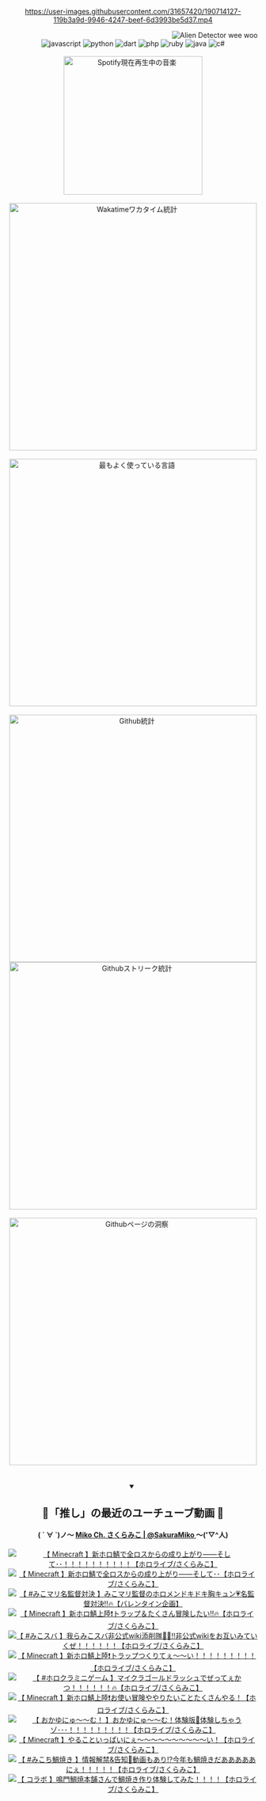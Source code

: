 <!-- START: HERO IMAGE GIF ////////// ////////// ////////// -->
<!-- <img src="@/../assets/img/gaming/ghost-of-tsushima.gif" width="100%"  alt="nellyXinwei's Hero Gif Image"/> -->
<!-- END: HERO IMAGE GIF ////////// ////////// ////////// -->

<div align="center" >  
  
<!-- START:ワンピース 第1015話「ルフィはRED ROCを使う」 -->
<https://user-images.githubusercontent.com/31657420/190714127-119b3a9d-9946-4247-beef-6d3993be5d37.mp4>
<!-- END:ワンピース 第1015話「ルフィはRED ROCを使う」 -->

<!-- START:VISITOR COUNTER -->
<div width="100%" align="right">
<img src="https://komarev.com/ghpvc/?username=nellyXinwei&label=🛸&color=grey&style=for-the-badge&labelcolor=ffffff" alt="Alien Detector wee woo"/>
</div>
<!-- END:VISITOR COUNTER -->

<!-- START: PROGRAMMING LANGUAGES -->
<!-- 色彩 Color Scheme:
#961E3A, #8A0D42, #5A0640, #4F265E, #2B355A, #3E759B, #CC4246,
#BB2649, #AD1052, #700750, #633075, #364270, #4E92C2, #FF5357
Sauce: https://www.webcreatorbox.com/inspiration/pantone-2023
-->

<img src="https://img.shields.io/badge/javascript%20-%23BB2649.svg?&style=for-the-badge&logo=javascript&logoColor=white&labelColor=961E3A" alt="javascript"/>
<img src="https://img.shields.io/badge/python%20-%23AD1052.svg?&style=for-the-badge&logo=python&logoColor=white&labelColor=8A0D42" alt="python" />
<img src="https://img.shields.io/badge/dart%20-%23700750.svg?&style=for-the-badge&logo=dart&logoColor=white&labelColor=5A0640" alt="dart"/>
<img src="https://img.shields.io/badge/php%20-%23633075.svg?&style=for-the-badge&logo=php&logoColor=white&labelColor=4F265E" alt="php"/>
<img src="https://img.shields.io/badge/ruby%20-%23364270.svg?&style=for-the-badge&logo=ruby&logoColor=white&labelColor=2B355A" alt="ruby"/>
<img src="https://img.shields.io/badge/java%20-%234E92C2.svg?&style=for-the-badge&logo=openjdk&logoColor=white&labelColor=3E759B" alt="java"/>
<img src="https://img.shields.io/badge/c%23-%23FF5357.svg?style=for-the-badge&logo=c-sharp&logoColor=white&labelColor=CC4246" alt="c#"/>  
<!-- END: PROGRAMMING LANGUAGES -->

<br>
<br>

<!-- START: MUSIC STATUS -->
  <!-- <a href="https://newojima-gsrs-20220114.vercel.app/api/now-playing?open">
    <img src="https://newojima-gsrs-20220114.vercel.app/api/now-playing" alt="Spotify現在再生中の音楽">
  </a> -->
  <img src="https://newojima-grss-20230114.vercel.app/api/spotify?border_color=transparent" alt="Spotify現在再生中の音楽" width="280px">
<!-- END: MUSIC STATUS -->

<br>
<br>

<!-- START: GITHUB STATUS -->
<!-- 色彩 Color Scheme:  #BB2649, #AD1052, #700750, #633075 -->
<img align="center" src="https://newojima-grs-20230109.vercel.app/api/wakatime?username=njtalba5127&layout=compact&langs_count=10&locale=ja&hide_title=false&title_color=fff&hide_border=true&text_color=fff&bg_color=BB2649,BB2649,633075,633075&hide=other,css,html,bash,xml,git%20config,makefile,properties,yaml,markdown,text,json,jsx" alt="Wakatimeワカタイム統計" width="500px"/>

<br>
<br>

<!-- 色彩 Color Scheme:  #633075, #364270, #4E92C2 -->
  <img align="center" src="https://newojima-grs-20230109.vercel.app/api/top-langs?username=njtalba5127&layout=compact&text_color=fff&icon_color=fff&hide_border=true&&locale=ja&hide_title=false&title_color=fff&include_all_commits=true&card_width=445&langs_count=11&hide=c%23,powershell,shaderlab,hlsl,makefile,jupyter%20notebook,python,html,css,shell,batchfile,less,liquid,hack,scss&bg_color=4F265E,633075,4E92C2" alt="最もよく使っている言語" width="500px"/>

<br>
<br>

<!-- 色彩 Color Scheme:  #4E92C2, #FF5357 -->
  <img align="center" src="https://newojima-grs-20230109.vercel.app/api?username=njtalba5127&rank_icon=github&show_icons=true&&locale=ja&title_color=fff&text_color=fff&icon_color=fff&hide_border=true&hide_title=false&count_private=true&include_all_commits=true&card_width=495&disable_animations=true&bg_color=4E92C2,4E92C2,FF5357" alt="Github統計" width="500px"/>

<br>

<img align="center" src="https://streak-stats.demolab.com?user=njtalba5127&theme=dark&hide_border=true&locale=ja&ring=BB2649&stroke=222222&background=151515&sideLabels=BB2649&currStreakLabel=ffffff&border=BB2649&fire=FF5357&currStreakNum=ffffff&sideNums=FF5357&dates=ffffff" alt="Githubストリーク統計" width="500px"/>

<br>
<br>

  <img align="center" width="500px" src="@/../assets/img/page-insights.svg" alt="Githubページの洞察"/>
  
</div>
<!-- END: GITHUB STATUS -->

<br>
<br>

<div align="center">
<details open>
  <summary>

  </summary>

  <h2 align="center">🌸「推し」の最近のユーチューブ動画 🌸</h2>
  <h4>
  ( ´ ∀ `)ノ～ 
  <a href="https://www.youtube.com/@SakuraMiko">Miko Ch. さくらみこ | @SakuraMiko
  </a>
   ～('▽^人)
  </h4>

  <!-- BEGIN YOUTUBE-CARDS -->
<a href="https://www.youtube.com/watch?v=gkC1hcVgdPE"><img src="https://ytcards.demolab.com/?id=gkC1hcVgdPE&title=%E3%80%90+Minecraft+%E3%80%91%E6%96%B0%E3%83%9B%E3%83%AD%E9%AF%96%E3%81%A7%E5%85%A8%E3%83%AD%E3%82%B9%E3%81%8B%E3%82%89%E3%81%AE%E6%88%90%E3%82%8A%E4%B8%8A%E3%81%8C%E3%82%8A%E2%80%95%E2%80%95%E3%81%9D%E3%81%97%E3%81%A6%EF%BD%A5%EF%BD%A5%EF%BC%81%EF%BC%81%EF%BC%81%EF%BC%81%EF%BC%81%EF%BC%81%EF%BC%81%EF%BC%81%EF%BC%81%EF%BC%81%E3%80%90%E3%83%9B%E3%83%AD%E3%83%A9%E3%82%A4%E3%83%96%2F%E3%81%95%E3%81%8F%E3%82%89%E3%81%BF%E3%81%93%E3%80%91&lang=ja&timestamp=1739658469&background_color=%230d1117&title_color=%23ffffff&stats_color=%23dedede&max_title_lines=1&width=187&border_radius=5&duration=0" alt="【 Minecraft 】新ホロ鯖で全ロスからの成り上がり――そして･･！！！！！！！！！！【ホロライブ/さくらみこ】" title="【 Minecraft 】新ホロ鯖で全ロスからの成り上がり――そして･･！！！！！！！！！！【ホロライブ/さくらみこ】"></a>
<a href="https://www.youtube.com/watch?v=mKRc85oLhhM"><img src="https://ytcards.demolab.com/?id=mKRc85oLhhM&title=%E3%80%90+Minecraft+%E3%80%91%E6%96%B0%E3%83%9B%E3%83%AD%E9%AF%96%E3%81%A7%E5%85%A8%E3%83%AD%E3%82%B9%E3%81%8B%E3%82%89%E3%81%AE%E6%88%90%E3%82%8A%E4%B8%8A%E3%81%8C%E3%82%8A%E2%80%95%E2%80%95%E3%81%9D%E3%81%97%E3%81%A6%EF%BD%A5%EF%BD%A5%E3%80%90%E3%83%9B%E3%83%AD%E3%83%A9%E3%82%A4%E3%83%96%2F%E3%81%95%E3%81%8F%E3%82%89%E3%81%BF%E3%81%93%E3%80%91&lang=ja&timestamp=1739658345&background_color=%230d1117&title_color=%23ffffff&stats_color=%23dedede&max_title_lines=1&width=187&border_radius=5&duration=42668" alt="【 Minecraft 】新ホロ鯖で全ロスからの成り上がり――そして･･【ホロライブ/さくらみこ】" title="【 Minecraft 】新ホロ鯖で全ロスからの成り上がり――そして･･【ホロライブ/さくらみこ】"></a>
<a href="https://www.youtube.com/watch?v=nFkxcwV7PjE"><img src="https://ytcards.demolab.com/?id=nFkxcwV7PjE&title=%E3%80%90+%23%E3%81%BF%E3%81%93%E3%83%9E%E3%83%AA%E5%90%8D%E7%9B%A3%E7%9D%A3%E5%AF%BE%E6%B1%BA+%E3%80%91%E3%81%BF%E3%81%93%E3%83%9E%E3%83%AA%E7%9B%A3%E7%9D%A3%E3%81%AE%E3%83%9B%E3%83%AD%E3%83%A1%E3%83%B3%E3%83%89%E3%82%AD%E3%83%89%E3%82%AD%E8%83%B8%E3%82%AD%E3%83%A5%E3%83%B3%F0%9F%92%97%E5%90%8D%E7%9B%A3%E7%9D%A3%E5%AF%BE%E6%B1%BA%E2%80%BC%F0%9F%94%A5%E3%80%90%E3%83%90%E3%83%AC%E3%83%B3%E3%82%BF%E3%82%A4%E3%83%B3%E4%BC%81%E7%94%BB%E3%80%91&lang=ja&timestamp=1739540126&background_color=%230d1117&title_color=%23ffffff&stats_color=%23dedede&max_title_lines=1&width=187&border_radius=5&duration=5082" alt="【 #みこマリ名監督対決 】みこマリ監督のホロメンドキドキ胸キュン💗名監督対決‼🔥【バレンタイン企画】" title="【 #みこマリ名監督対決 】みこマリ監督のホロメンドキドキ胸キュン💗名監督対決‼🔥【バレンタイン企画】"></a>
<a href="https://www.youtube.com/watch?v=7lTPeGv324Q"><img src="https://ytcards.demolab.com/?id=7lTPeGv324Q&title=%E3%80%90+Minecraft+%E3%80%91%E6%96%B0%E3%83%9B%E3%83%AD%E9%AF%96%E4%B8%8A%E9%99%B8%E2%9D%97%EF%B8%8F%E3%83%88%E3%83%A9%E3%83%83%E3%83%97%EF%BC%86%E3%81%9F%E3%81%8F%E3%81%95%E3%82%93%E5%86%92%E9%99%BA%E3%81%97%E3%81%9F%E3%81%84%E2%80%BC%F0%9F%94%A5%E3%80%90%E3%83%9B%E3%83%AD%E3%83%A9%E3%82%A4%E3%83%96%2F%E3%81%95%E3%81%8F%E3%82%89%E3%81%BF%E3%81%93%E3%80%91&lang=ja&timestamp=1739370373&background_color=%230d1117&title_color=%23ffffff&stats_color=%23dedede&max_title_lines=1&width=187&border_radius=5&duration=14568" alt="【 Minecraft 】新ホロ鯖上陸❗️トラップ＆たくさん冒険したい‼🔥【ホロライブ/さくらみこ】" title="【 Minecraft 】新ホロ鯖上陸❗️トラップ＆たくさん冒険したい‼🔥【ホロライブ/さくらみこ】"></a>
<a href="https://www.youtube.com/watch?v=1AcId5Yja10"><img src="https://ytcards.demolab.com/?id=1AcId5Yja10&title=%E3%80%90+%23%E3%81%BF%E3%81%93%E3%82%B9%E3%83%90+%E3%80%91%E6%88%91%E3%82%89%E3%81%BF%E3%81%93%E3%82%B9%E3%83%90%E9%9D%9E%E5%85%AC%E5%BC%8Fwiki%E6%B7%BB%E5%89%8A%E9%9A%8A%F0%9F%94%8E%F0%9F%9A%A8%E2%80%BC%E9%9D%9E%E5%85%AC%E5%BC%8Fwiki%E3%82%92%E3%81%8A%E4%BA%92%E3%81%84%E3%81%BF%E3%81%A6%E3%81%84%E3%81%8F%E3%81%9C%EF%BC%81%EF%BC%81%EF%BC%81%EF%BC%81%EF%BC%81%EF%BC%81%E3%80%90%E3%83%9B%E3%83%AD%E3%83%A9%E3%82%A4%E3%83%96%2F%E3%81%95%E3%81%8F%E3%82%89%E3%81%BF%E3%81%93%E3%80%91&lang=ja&timestamp=1739285004&background_color=%230d1117&title_color=%23ffffff&stats_color=%23dedede&max_title_lines=1&width=187&border_radius=5&duration=5558" alt="【 #みこスバ 】我らみこスバ非公式wiki添削隊🔎🚨‼非公式wikiをお互いみていくぜ！！！！！！【ホロライブ/さくらみこ】" title="【 #みこスバ 】我らみこスバ非公式wiki添削隊🔎🚨‼非公式wikiをお互いみていくぜ！！！！！！【ホロライブ/さくらみこ】"></a>
<a href="https://www.youtube.com/watch?v=xxHUCjv1L6o"><img src="https://ytcards.demolab.com/?id=xxHUCjv1L6o&title=%E3%80%90+Minecraft+%E3%80%91%E6%96%B0%E3%83%9B%E3%83%AD%E9%AF%96%E4%B8%8A%E9%99%B8%E2%9D%97%EF%B8%8F%E3%83%88%E3%83%A9%E3%83%83%E3%83%97%E3%81%A4%E3%81%8F%E3%82%8A%E3%81%A6%E3%81%87%EF%BD%9E%EF%BD%9E%E3%81%84%EF%BC%81%EF%BC%81%EF%BC%81%EF%BC%81%EF%BC%81%EF%BC%81%EF%BC%81%EF%BC%81%EF%BC%81%E3%80%90%E3%83%9B%E3%83%AD%E3%83%A9%E3%82%A4%E3%83%96%2F%E3%81%95%E3%81%8F%E3%82%89%E3%81%BF%E3%81%93%E3%80%91&lang=ja&timestamp=1739216448&background_color=%230d1117&title_color=%23ffffff&stats_color=%23dedede&max_title_lines=1&width=187&border_radius=5&duration=21177" alt="【 Minecraft 】新ホロ鯖上陸❗️トラップつくりてぇ～～い！！！！！！！！！【ホロライブ/さくらみこ】" title="【 Minecraft 】新ホロ鯖上陸❗️トラップつくりてぇ～～い！！！！！！！！！【ホロライブ/さくらみこ】"></a>
<a href="https://www.youtube.com/watch?v=SPwbcnMebE4"><img src="https://ytcards.demolab.com/?id=SPwbcnMebE4&title=%E3%80%90+%23%E3%83%9B%E3%83%AD%E3%82%AF%E3%83%A9%E3%83%9F%E3%83%8B%E3%82%B2%E3%83%BC%E3%83%A0+%E3%80%91%E3%83%9E%E3%82%A4%E3%82%AF%E3%83%A9%E3%82%B4%E3%83%BC%E3%83%AB%E3%83%89%E3%83%A9%E3%83%83%E3%82%B7%E3%83%A5%E3%81%A7%E3%81%9C%E3%81%A3%E3%81%A6%E3%81%87%E3%81%8B%E3%81%A4%EF%BC%81%EF%BC%81%EF%BC%81%EF%BC%81%EF%BC%81%EF%BC%81%F0%9F%94%A5%E3%80%90%E3%83%9B%E3%83%AD%E3%83%A9%E3%82%A4%E3%83%96%2F%E3%81%95%E3%81%8F%E3%82%89%E3%81%BF%E3%81%93%E3%80%91&lang=ja&timestamp=1739193344&background_color=%230d1117&title_color=%23ffffff&stats_color=%23dedede&max_title_lines=1&width=187&border_radius=5&duration=3776" alt="【 #ホロクラミニゲーム 】マイクラゴールドラッシュでぜってぇかつ！！！！！！🔥【ホロライブ/さくらみこ】" title="【 #ホロクラミニゲーム 】マイクラゴールドラッシュでぜってぇかつ！！！！！！🔥【ホロライブ/さくらみこ】"></a>
<a href="https://www.youtube.com/watch?v=DxH3iAPeZHk"><img src="https://ytcards.demolab.com/?id=DxH3iAPeZHk&title=%E3%80%90+Minecraft+%E3%80%91%E6%96%B0%E3%83%9B%E3%83%AD%E9%AF%96%E4%B8%8A%E9%99%B8%E2%9D%97%EF%B8%8F%E3%81%8A%E4%BD%BF%E3%81%84%E5%86%92%E9%99%BA%E3%82%84%E3%82%84%E3%82%8A%E3%81%9F%E3%81%84%E3%81%93%E3%81%A8%E3%81%9F%E3%81%8F%E3%81%95%E3%82%93%E3%82%84%E3%82%8B%EF%BC%81%E3%80%90%E3%83%9B%E3%83%AD%E3%83%A9%E3%82%A4%E3%83%96%2F%E3%81%95%E3%81%8F%E3%82%89%E3%81%BF%E3%81%93%E3%80%91&lang=ja&timestamp=1739132037&background_color=%230d1117&title_color=%23ffffff&stats_color=%23dedede&max_title_lines=1&width=187&border_radius=5&duration=26376" alt="【 Minecraft 】新ホロ鯖上陸❗️お使い冒険ややりたいことたくさんやる！【ホロライブ/さくらみこ】" title="【 Minecraft 】新ホロ鯖上陸❗️お使い冒険ややりたいことたくさんやる！【ホロライブ/さくらみこ】"></a>
<a href="https://www.youtube.com/watch?v=j63n-JZgRe8"><img src="https://ytcards.demolab.com/?id=j63n-JZgRe8&title=%E3%80%90+%E3%81%8A%E3%81%8B%E3%82%86%E3%81%AB%E3%82%85%EF%BD%9E%EF%BD%9E%E3%82%80%EF%BC%81+%E3%80%91%E3%81%8A%E3%81%8B%E3%82%86%E3%81%AB%E3%82%85%EF%BD%9E%EF%BD%9E%E3%82%80%EF%BC%81%E4%BD%93%E9%A8%93%E7%89%88%F0%9F%92%9C%E4%BD%93%E9%A8%93%E3%81%97%E3%81%A1%E3%82%83%E3%81%86%E3%82%BE%EF%BD%A5%EF%BD%A5%EF%BD%A5%EF%BC%81%EF%BC%81%EF%BC%81%EF%BC%81%EF%BC%81%EF%BC%81%EF%BC%81%EF%BC%81%EF%BC%81%E3%80%90%E3%83%9B%E3%83%AD%E3%83%A9%E3%82%A4%E3%83%96%2F%E3%81%95%E3%81%8F%E3%82%89%E3%81%BF%E3%81%93%E3%80%91&lang=ja&timestamp=1739028842&background_color=%230d1117&title_color=%23ffffff&stats_color=%23dedede&max_title_lines=1&width=187&border_radius=5&duration=18711" alt="【 おかゆにゅ～～む！ 】おかゆにゅ～～む！体験版💜体験しちゃうゾ･･･！！！！！！！！！【ホロライブ/さくらみこ】" title="【 おかゆにゅ～～む！ 】おかゆにゅ～～む！体験版💜体験しちゃうゾ･･･！！！！！！！！！【ホロライブ/さくらみこ】"></a>
<a href="https://www.youtube.com/watch?v=LvZKZFm_7QE"><img src="https://ytcards.demolab.com/?id=LvZKZFm_7QE&title=%E3%80%90+Minecraft+%E3%80%91%E3%82%84%E3%82%8B%E3%81%93%E3%81%A8%E3%81%84%E3%81%A3%E3%81%B1%E3%81%84%E3%81%AB%E3%81%87%EF%BD%9E%EF%BD%9E%EF%BD%9E%EF%BD%9E%EF%BD%9E%EF%BD%9E%EF%BD%9E%EF%BD%9E%EF%BD%9E%EF%BD%9E%E3%81%84%EF%BC%81%E3%80%90%E3%83%9B%E3%83%AD%E3%83%A9%E3%82%A4%E3%83%96%2F%E3%81%95%E3%81%8F%E3%82%89%E3%81%BF%E3%81%93%E3%80%91&lang=ja&timestamp=1738953241&background_color=%230d1117&title_color=%23ffffff&stats_color=%23dedede&max_title_lines=1&width=187&border_radius=5&duration=18071" alt="【 Minecraft 】やることいっぱいにぇ～～～～～～～～～～い！【ホロライブ/さくらみこ】" title="【 Minecraft 】やることいっぱいにぇ～～～～～～～～～～い！【ホロライブ/さくらみこ】"></a>
<a href="https://www.youtube.com/watch?v=GpC-D54OPVQ"><img src="https://ytcards.demolab.com/?id=GpC-D54OPVQ&title=%E3%80%90+%23%E3%81%BF%E3%81%93%E3%81%A1%E9%AF%9B%E7%84%BC%E3%81%8D+%E3%80%91%E6%83%85%E5%A0%B1%E8%A7%A3%E7%A6%81%26%E5%91%8A%E7%9F%A5%F0%9F%8E%89%E5%8B%95%E7%94%BB%E3%82%82%E3%81%82%E3%82%8A%E2%81%89%E4%BB%8A%E5%B9%B4%E3%82%82%E9%AF%9B%E7%84%BC%E3%81%8D%E3%81%A0%E3%81%82%E3%81%82%E3%81%82%E3%81%82%E3%81%82%E3%81%AB%E3%81%87%EF%BC%81%EF%BC%81%EF%BC%81%EF%BC%81%EF%BC%81%E3%80%90%E3%83%9B%E3%83%AD%E3%83%A9%E3%82%A4%E3%83%96%2F%E3%81%95%E3%81%8F%E3%82%89%E3%81%BF%E3%81%93%E3%80%91&lang=ja&timestamp=1738934077&background_color=%230d1117&title_color=%23ffffff&stats_color=%23dedede&max_title_lines=1&width=187&border_radius=5&duration=3926" alt="【 #みこち鯛焼き 】情報解禁&告知🎉動画もあり⁉今年も鯛焼きだあああああにぇ！！！！！【ホロライブ/さくらみこ】" title="【 #みこち鯛焼き 】情報解禁&告知🎉動画もあり⁉今年も鯛焼きだあああああにぇ！！！！！【ホロライブ/さくらみこ】"></a>
<a href="https://www.youtube.com/watch?v=uBFTCK1EzM4"><img src="https://ytcards.demolab.com/?id=uBFTCK1EzM4&title=%E3%80%90+%E3%82%B3%E3%83%A9%E3%83%9C+%E3%80%91%E9%B3%B4%E9%96%80%E9%AF%9B%E7%84%BC%E6%9C%AC%E8%88%97%E3%81%95%E3%82%93%E3%81%A7%E9%AF%9B%E7%84%BC%E3%81%8D%E4%BD%9C%E3%82%8A%E4%BD%93%E9%A8%93%E3%81%97%E3%81%A6%E3%81%BF%E3%81%9F%EF%BC%81%EF%BC%81%EF%BC%81%EF%BC%81%E3%80%90%E3%83%9B%E3%83%AD%E3%83%A9%E3%82%A4%E3%83%96%2F%E3%81%95%E3%81%8F%E3%82%89%E3%81%BF%E3%81%93%E3%80%91&lang=ja&timestamp=1738933785&background_color=%230d1117&title_color=%23ffffff&stats_color=%23dedede&max_title_lines=1&width=187&border_radius=5&duration=954" alt="【 コラボ 】鳴門鯛焼本舗さんで鯛焼き作り体験してみた！！！！【ホロライブ/さくらみこ】" title="【 コラボ 】鳴門鯛焼本舗さんで鯛焼き作り体験してみた！！！！【ホロライブ/さくらみこ】"></a>
<!-- END YOUTUBE-CARDS -->

</div>
  
</details>

